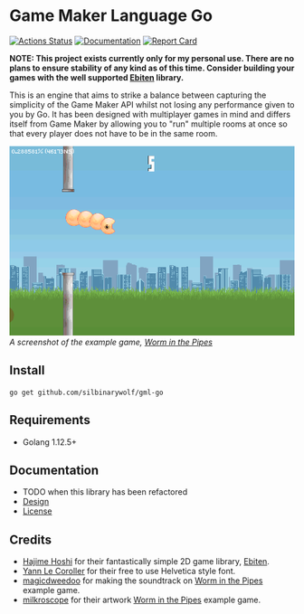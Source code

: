 # Game Maker Language Go

[![Actions Status](https://github.com/silbinarywolf/gml-go/workflows/Go/badge.svg)](https://github.com/silbinarywolf/gml-go/actions)
[![Documentation](https://godoc.org/github.com/silbinarywolf/gml-go?status.svg)](https://godoc.org/github.com/silbinarywolf/gml-go)
[![Report Card](https://goreportcard.com/badge/github.com/silbinarywolf/gml-go)](https://goreportcard.com/report/github.com/silbinarywolf/gml-go)

**NOTE: This project exists currently only for my personal use. There are no plans to ensure stability of any kind as of this time. Consider building your games with the well supported [Ebiten](https://github.com/hajimehoshi/ebiten) library.**

This is an engine that aims to strike a balance between capturing the simplicity of the Game Maker API whilst not losing any performance given to you by Go. It has been designed with multiplayer games in mind and differs itself from Game Maker by allowing you to "run" multiple rooms at once so that every player does not have to be in the same room.

![A worm jumping between two pipes](docs/images/worm1.png)
*A screenshot of the example game, [Worm in the Pipes](tree/master/example/worm)*

## Install

```
go get github.com/silbinarywolf/gml-go
```

## Requirements

* Golang 1.12.5+

## Documentation

* TODO when this library has been refactored
* [Design](DESIGN.md)
* [License](LICENSE.md)

## Credits

* [Hajime Hoshi](https://github.com/hajimehoshi/ebiten) for their fantastically simple 2D game library, [Ebiten](https://github.com/hajimehoshi/ebiten).
* [Yann Le Coroller](http://www.yannlecoroller.com) for their free to use Helvetica style font.
* [magicdweedoo](http://magicdweedoo.com/) for making the soundtrack on [Worm in the Pipes](tree/master/example/worm) example game.
* [milkroscope](https://www.artstation.com/milkroscope) for their artwork [Worm in the Pipes](tree/master/example/worm) example game.

